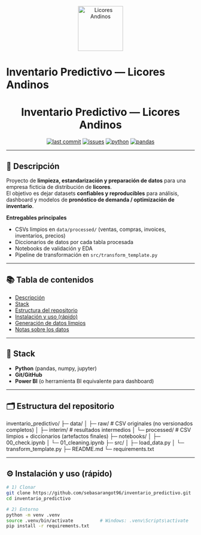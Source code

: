 <p align="center">
  <img src="docs/assets/logo_licores_andinos.png" alt="Licores Andinos" height="120">
</p>

# Inventario Predictivo — Licores Andinos

<h1 align="center">Inventario Predictivo — Licores Andinos</h1>

<p align="center">
  <a href="https://github.com/sebasarangot96/inventario_predictivo"><img src="https://img.shields.io/github/last-commit/sebasarangot96/inventario_predictivo" alt="last commit"></a>
  <a href="https://github.com/sebasarangot96/inventario_predictivo/issues"><img src="https://img.shields.io/github/issues/sebasarangot96/inventario_predictivo" alt="issues"></a>
  <a href="#"><img src="https://img.shields.io/badge/Python-3.10%2B-blue" alt="python"></a>
  <a href="#"><img src="https://img.shields.io/badge/pandas-yes-150458" alt="pandas"></a>
</p>

---

## 📌 Descripción

Proyecto de **limpieza, estandarización y preparación de datos** para una empresa ficticia de distribución de **licores**.  
El objetivo es dejar datasets **confiables y reproducibles** para análisis, dashboard y modelos de **pronóstico de demanda / optimización de inventario**.

**Entregables principales**
- CSVs limpios en `data/processed/` (ventas, compras, invoices, inventarios, precios)
- Diccionarios de datos por cada tabla procesada
- Notebooks de validación y EDA
- Pipeline de transformación en `src/transform_template.py`

---

## 📚 Tabla de contenidos
- [Descripción](#-descripción)
- [Stack](#-stack)
- [Estructura del repositorio](#-estructura-del-repositorio)
- [Instalación y uso (rápido)](#-instalación-y-uso-rápido)
- [Generación de datos limpios](#-generación-de-datos-limpios)
- [Notas sobre los datos](#-notas-sobre-los-datos)

---

## 🧰 Stack
- **Python** (pandas, numpy, jupyter)
- **Git/GitHub**
- **Power BI** (o herramienta BI equivalente para dashboard)

---

## 🗂️ Estructura del repositorio

inventario_predictivo/
├─ data/
│  ├─ raw/         # CSV originales (no versionados completos)
│  ├─ interim/     # resultados intermedios
│  └─ processed/   # CSV limpios + diccionarios (artefactos finales)
├─ notebooks/
│  ├─ 00_check.ipynb
│  └─ 01_cleaning.ipynb
├─ src/
│  ├─ load_data.py
│  └─ transform_template.py
├─ README.md
└─ requirements.txt

---

## ⚙️ Instalación y uso (rápido)

```bash
# 1) Clonar
git clone https://github.com/sebasarangot96/inventario_predictivo.git
cd inventario_predictivo

# 2) Entorno
python -m venv .venv
source .venv/bin/activate          # Windows: .venv\Scripts\activate
pip install -r requirements.txt

